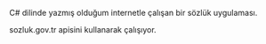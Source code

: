 C# dilinde yazmış olduğum internetle çalışan bir sözlük uygulaması.

sozluk.gov.tr apisini kullanarak çalışıyor.
